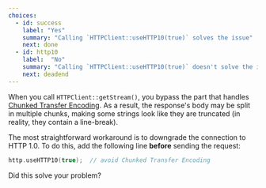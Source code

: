 ```yaml
---
choices:
  - id: success
    label: "Yes"
    summary: "Calling `HTTPClient::useHTTP10(true)` solves the issue"
    next: done
  - id: http10
    label:  "No"
    summary: "Calling `HTTPClient::useHTTP10(true)` doesn't solve the issue"
    next: deadend
---
```


When you call `HTTPClient::getStream()`, you bypass the part that handles [Chunked Transfer Encoding](https://en.wikipedia.org/wiki/Chunked_transfer_encoding).
As a result, the response's body may be split in multiple chunks, making some strings look like they are truncated (in reality, they contain a line-break).

The most straightforward workaround is to downgrade the connection to HTTP 1.0.
To do this, add the following line **before** sending the request:

```c++
http.useHTTP10(true);  // avoid Chunked Transfer Encoding
```

Did this solve your problem?
